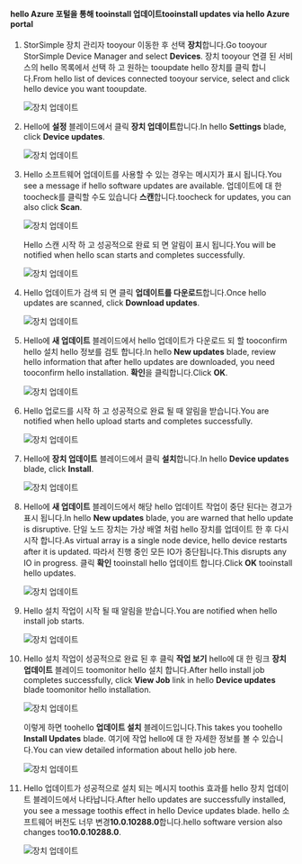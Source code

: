 <!--author=alkohli last changed: 11/07/16 -->

#### <a name="tooinstall-updates-via-hello-azure-portal"></a><span data-ttu-id="53282-101">hello Azure 포털을 통해 tooinstall 업데이트</span><span class="sxs-lookup"><span data-stu-id="53282-101">tooinstall updates via hello Azure portal</span></span>

1. <span data-ttu-id="53282-102">StorSimple 장치 관리자 tooyour 이동한 후 선택 **장치**합니다.</span><span class="sxs-lookup"><span data-stu-id="53282-102">Go tooyour StorSimple Device Manager and select **Devices**.</span></span> <span data-ttu-id="53282-103">장치 tooyour 연결 된 서비스의 hello 목록에서 선택 하 고 원하는 tooupdate hello 장치를 클릭 합니다.</span><span class="sxs-lookup"><span data-stu-id="53282-103">From hello list of devices connected tooyour service, select and click hello device you want tooupdate.</span></span> 

    ![장치 업데이트](../includes/media/storsimple-virtual-array-install-update-via-portal/azupdate1m.png) 

2. <span data-ttu-id="53282-105">Hello에 **설정** 블레이드에서 클릭 **장치 업데이트**합니다.</span><span class="sxs-lookup"><span data-stu-id="53282-105">In hello **Settings** blade, click **Device updates**.</span></span> 

    ![장치 업데이트](../includes/media/storsimple-virtual-array-install-update-via-portal/azupdate2m.png)  

3. <span data-ttu-id="53282-107">Hello 소프트웨어 업데이트를 사용할 수 있는 경우는 메시지가 표시 됩니다.</span><span class="sxs-lookup"><span data-stu-id="53282-107">You see a message if hello software updates are available.</span></span> <span data-ttu-id="53282-108">업데이트에 대 한 toocheck를 클릭할 수도 있습니다 **스캔**합니다.</span><span class="sxs-lookup"><span data-stu-id="53282-108">toocheck for updates, you can also click **Scan**.</span></span>

    ![장치 업데이트](../includes/media/storsimple-virtual-array-install-update-via-portal/azupdate3m.png)

    <span data-ttu-id="53282-110">Hello 스캔 시작 하 고 성공적으로 완료 되 면 알림이 표시 됩니다.</span><span class="sxs-lookup"><span data-stu-id="53282-110">You will be notified when hello scan starts and completes successfully.</span></span>

    ![장치 업데이트](../includes/media/storsimple-virtual-array-install-update-via-portal/azupdate5m.png)

4. <span data-ttu-id="53282-112">Hello 업데이트가 검색 되 면 클릭 **업데이트를 다운로드**합니다.</span><span class="sxs-lookup"><span data-stu-id="53282-112">Once hello updates are scanned, click **Download updates**.</span></span> 

    ![장치 업데이트](../includes/media/storsimple-virtual-array-install-update-via-portal/azupdate6m.png)

5. <span data-ttu-id="53282-114">Hello에 **새 업데이트** 블레이드에서 hello 업데이트가 다운로드 되 할 tooconfirm hello 설치 hello 정보를 검토 합니다.</span><span class="sxs-lookup"><span data-stu-id="53282-114">In hello **New updates** blade, review hello information that after hello updates are downloaded, you need tooconfirm hello installation.</span></span> <span data-ttu-id="53282-115">**확인**을 클릭합니다.</span><span class="sxs-lookup"><span data-stu-id="53282-115">Click **OK**.</span></span>

    ![장치 업데이트](../includes/media/storsimple-virtual-array-install-update-via-portal/azupdate7m.png)

6. <span data-ttu-id="53282-117">Hello 업로드를 시작 하 고 성공적으로 완료 될 때 알림을 받습니다.</span><span class="sxs-lookup"><span data-stu-id="53282-117">You are notified when hello upload starts and completes successfully.</span></span>

     ![장치 업데이트](../includes/media/storsimple-virtual-array-install-update-via-portal/azupdate8m.png)

5. <span data-ttu-id="53282-119">Hello에 **장치 업데이트** 블레이드에서 클릭 **설치**합니다.</span><span class="sxs-lookup"><span data-stu-id="53282-119">In hello **Device updates** blade, click **Install**.</span></span>

     ![장치 업데이트](../includes/media/storsimple-virtual-array-install-update-via-portal/azupdate11m.png)   

6. <span data-ttu-id="53282-121">Hello에 **새 업데이트** 블레이드에서 해당 hello 업데이트 작업이 중단 된다는 경고가 표시 됩니다.</span><span class="sxs-lookup"><span data-stu-id="53282-121">In hello **New updates** blade, you are warned that hello update is disruptive.</span></span> <span data-ttu-id="53282-122">단일 노드 장치는 가상 배열 처럼 hello 장치를 업데이트 한 후 다시 시작 합니다.</span><span class="sxs-lookup"><span data-stu-id="53282-122">As virtual array is a single node device, hello device restarts after it is updated.</span></span> <span data-ttu-id="53282-123">따라서 진행 중인 모든 IO가 중단됩니다.</span><span class="sxs-lookup"><span data-stu-id="53282-123">This disrupts any IO in progress.</span></span> <span data-ttu-id="53282-124">클릭 **확인** tooinstall hello 업데이트 합니다.</span><span class="sxs-lookup"><span data-stu-id="53282-124">Click **OK** tooinstall hello updates.</span></span> 

    ![장치 업데이트](../includes/media/storsimple-virtual-array-install-update-via-portal/azupdate12m.png) 

7. <span data-ttu-id="53282-126">Hello 설치 작업이 시작 될 때 알림을 받습니다.</span><span class="sxs-lookup"><span data-stu-id="53282-126">You are notified when hello install job starts.</span></span> 

    ![장치 업데이트](../includes/media/storsimple-virtual-array-install-update-via-portal/azupdate13m.png)

8.  <span data-ttu-id="53282-128">Hello 설치 작업이 성공적으로 완료 된 후 클릭 **작업 보기** hello에 대 한 링크 **장치 업데이트** 블레이드 toomonitor hello 설치 합니다.</span><span class="sxs-lookup"><span data-stu-id="53282-128">After hello install job completes successfully, click **View Job** link in hello **Device updates** blade toomonitor hello installation.</span></span> 

    ![장치 업데이트](../includes/media/storsimple-virtual-array-install-update-via-portal/azupdate15m.png)

    <span data-ttu-id="53282-130">이렇게 하면 toohello **업데이트 설치** 블레이드입니다.</span><span class="sxs-lookup"><span data-stu-id="53282-130">This takes you toohello **Install Updates** blade.</span></span> <span data-ttu-id="53282-131">여기에 작업 hello에 대 한 자세한 정보를 볼 수 있습니다.</span><span class="sxs-lookup"><span data-stu-id="53282-131">You can view detailed information about hello job here.</span></span>

    ![장치 업데이트](../includes/media/storsimple-virtual-array-install-update-via-portal/azupdate16m.png)

9. <span data-ttu-id="53282-133">Hello 업데이트가 성공적으로 설치 되는 메시지 toothis 효과를 hello 장치 업데이트 블레이드에서 나타납니다.</span><span class="sxs-lookup"><span data-stu-id="53282-133">After hello updates are successfully installed, you see a message toothis effect in hello Device updates blade.</span></span> <span data-ttu-id="53282-134">hello 소프트웨어 버전도 너무 변경**10.0.10288.0**합니다.</span><span class="sxs-lookup"><span data-stu-id="53282-134">hello software version also changes too**10.0.10288.0**.</span></span> 

    ![장치 업데이트](../includes/media/storsimple-virtual-array-install-update-via-portal/azupdate17m.png)